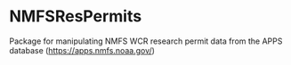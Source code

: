 # NMFSResPermits
 Package for manipulating NMFS WCR research permit data from the APPS database (https://apps.nmfs.noaa.gov/)
